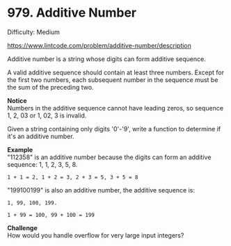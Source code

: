 # 979. Additive Number

Difficulty: Medium

https://www.lintcode.com/problem/additive-number/description

Additive number is a string whose digits can form additive sequence.

A valid additive sequence should contain at least three numbers. Except for the first two numbers, each subsequent number in the sequence must be the sum of the preceding two.

**Notice**  
Numbers in the additive sequence cannot have leading zeros, so sequence 1, 2, 03 or 1, 02, 3 is invalid.

Given a string containing only digits '0'-'9', write a function to determine if it's an additive number.

**Example**  
"112358" is an additive number because the digits can form an additive sequence: 1, 1, 2, 3, 5, 8.
```
1 + 1 = 2, 1 + 2 = 3, 2 + 3 = 5, 3 + 5 = 8
```
"199100199" is also an additive number, the additive sequence is: 
```
1, 99, 100, 199.

1 + 99 = 100, 99 + 100 = 199
```

**Challenge**  
How would you handle overflow for very large input integers?
